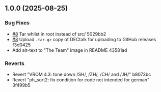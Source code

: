 ## 1.0.0 (2025-08-25)

### Bug Fixes

* [#8](https://github.com/drlkf/dectalk/issues/8) Tar whilst in root instead of src/ 5029bb2
* [#8](https://github.com/drlkf/dectalk/issues/8) Upload `.tar.gz` copy of DECtalk for uploading to GitHub releases f3d0425
* Add alt-text to "The Team" image in README 43581ad

### Reverts

* Revert "VROM 4.3: tone down /SH/, /ZH/, /CH/ and /JH/" b8073bc
* Revert "ph_sort2: fix condition for code not intended for german" 3f499b5

